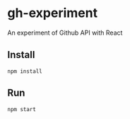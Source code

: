 # gh-experiment
An experiment of Github API with React

## Install

`npm install`

## Run

`npm start`